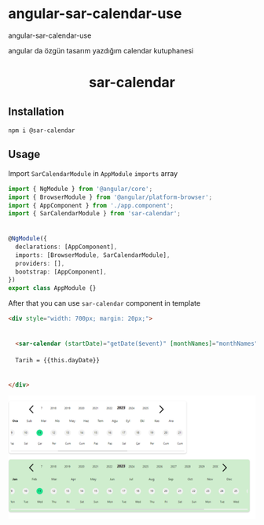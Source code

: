 # angular-sar-calendar-use
angular-sar-calendar-use

angular da özgün tasarım yazdığım calendar kutuphanesi

<div align="center">

# sar-calendar
</div>

## Installation

```
npm i @sar-calendar
```

## Usage

Import `SarCalendarModule` in `AppModule` `imports` array
```typescript
import { NgModule } from '@angular/core';
import { BrowserModule } from '@angular/platform-browser';
import { AppComponent } from './app.component';
import { SarCalendarModule } from 'sar-calendar';


@NgModule({
  declarations: [AppComponent],
  imports: [BrowserModule, SarCalendarModule],
  providers: [],
  bootstrap: [AppComponent],
})
export class AppModule {}
```

After that you can use `sar-calendar` component in template

```html
<div style="width: 700px; margin: 20px;">

  
  <sar-calendar (startDate)="getDate($event)" [monthNames]="monthNames"> </sar-calendar>

  Tarih = {{this.dayDate}}


</div>
```

![sar-calendar](https://raw.githubusercontent.com/abdullahsari92/angular-calendar-library/main/sar-calendar-use/src/assets/tasarim/calendar.png)
